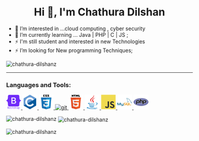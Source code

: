 <h1 align="center">Hi 👋, I'm Chathura Dilshan</h1>

- 👀 I’m interested in ...cloud computing , cyber security
- 🌱 I’m currently learning ... Java | PHP | C | JS ;
- ⚡  I'm still student and interested in new Technologies
- ⚡ I’m looking for New programming Techniques;

<p align="left"> <img src="https://komarev.com/ghpvc/?username=chathura-dilshanz&label=Profile%20views&color=0e75b6&style=flat" alt="chathura-dilshanz" /> </p>

<hr>



<h3 align="left">Languages and Tools:</h3>
<p align="left"> <a href="https://getbootstrap.com" target="_blank" rel="noreferrer"> <img src="https://raw.githubusercontent.com/devicons/devicon/master/icons/bootstrap/bootstrap-plain-wordmark.svg" alt="bootstrap" width="40" height="40"/> </a> <a href="https://www.cprogramming.com/" target="_blank" rel="noreferrer"> <img src="https://raw.githubusercontent.com/devicons/devicon/master/icons/c/c-original.svg" alt="c" width="40" height="40"/> </a> <a href="https://www.w3schools.com/css/" target="_blank" rel="noreferrer"> <img src="https://raw.githubusercontent.com/devicons/devicon/master/icons/css3/css3-original-wordmark.svg" alt="css3" width="40" height="40"/> </a> <a href="https://git-scm.com/" target="_blank" rel="noreferrer"> <img src="https://www.vectorlogo.zone/logos/git-scm/git-scm-icon.svg" alt="git" width="40" height="40"/> </a> <a href="https://www.w3.org/html/" target="_blank" rel="noreferrer"> <img src="https://raw.githubusercontent.com/devicons/devicon/master/icons/html5/html5-original-wordmark.svg" alt="html5" width="40" height="40"/> </a> <a href="https://www.java.com" target="_blank" rel="noreferrer"> <img src="https://raw.githubusercontent.com/devicons/devicon/master/icons/java/java-original.svg" alt="java" width="40" height="40"/> </a> <a href="https://developer.mozilla.org/en-US/docs/Web/JavaScript" target="_blank" rel="noreferrer"> <img src="https://raw.githubusercontent.com/devicons/devicon/master/icons/javascript/javascript-original.svg" alt="javascript" width="40" height="40"/> </a> <a href="https://www.mysql.com/" target="_blank" rel="noreferrer"> <img src="https://raw.githubusercontent.com/devicons/devicon/master/icons/mysql/mysql-original-wordmark.svg" alt="mysql" width="40" height="40"/> </a> <a href="https://www.php.net" target="_blank" rel="noreferrer"> <img src="https://raw.githubusercontent.com/devicons/devicon/master/icons/php/php-original.svg" alt="php" width="40" height="40"/> </a> </p>

<p><img align="left" src="https://github-readme-stats.vercel.app/api/top-langs?username=chathura-dilshanz&show_icons=true&locale=en&layout=compact" alt="chathura-dilshanz" /></p>

<p>&nbsp;<img align="center" src="https://github-readme-stats.vercel.app/api?username=chathura-dilshanz&show_icons=true&locale=en" alt="chathura-dilshanz" /></p>

<p><img align="center" src="https://github-readme-streak-stats.herokuapp.com/?user=chathura-dilshanz&" alt="chathura-dilshanz" /></p>
